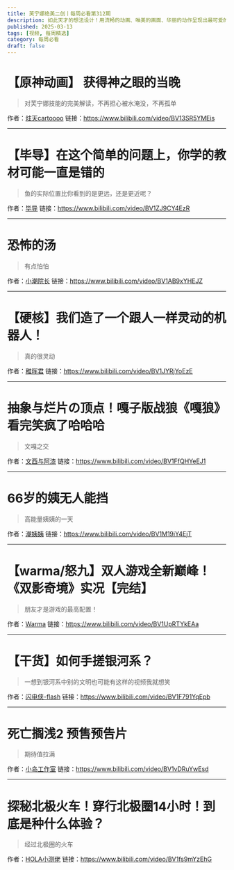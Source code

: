 ```yaml
---
title: 芙宁娜绝美二创丨每周必看第312期
description: 如此天才的想法设计！用流畅的动画、唯美的画面、华丽的动作呈现出最可爱的芙宁娜>>
published: 2025-03-13
tags: [视频, 每周精选]
category: 每周必看
draft: false
---
```


# 【原神动画】 获得神之眼的当晚
> 对芙宁娜技能的完美解读，不再担心被水淹没，不再孤单

作者：[炷天cartoooo](https://space.bilibili.com/8037081)
链接：https://www.bilibili.com/video/BV13SR5YMEis

---

# 【毕导】在这个简单的问题上，你学的教材可能一直是错的
> 鱼的实际位置比你看到的是更远，还是更近呢？

作者：[毕导](https://space.bilibili.com/254463269)
链接：https://www.bilibili.com/video/BV1ZJ9CY4EzR

---

# 恐怖的汤
> 有点怕怕

作者：[小潮院长](https://space.bilibili.com/5970160)
链接：https://www.bilibili.com/video/BV1AB9xYHEJZ

---

# 【硬核】我们造了一个跟人一样灵动的机器人！
> 真的很灵动

作者：[稚晖君](https://space.bilibili.com/20259914)
链接：https://www.bilibili.com/video/BV1JYRjYoEzE

---

# 抽象与烂片の顶点！嘎子版战狼《嘎狼》看完笑疯了哈哈哈
> 文嘎之交

作者：[文西与阿漆](https://space.bilibili.com/94281836)
链接：https://www.bilibili.com/video/BV1FfQHYeEJ1

---

# 66岁的姨无人能挡
> 高能量姨姨的一天

作者：[潮姨姨](https://space.bilibili.com/3546825130773424)
链接：https://www.bilibili.com/video/BV1M19iY4EjT

---

# 【warma/怒九】双人游戏全新巅峰！《双影奇境》实况【完结】
> 朋友才是游戏的最高配置！

作者：[Warma](https://space.bilibili.com/53456)
链接：https://www.bilibili.com/video/BV1UpRTYkEAa

---

# 【干货】如何手搓银河系？
> 一想到银河系中别的文明也可能有这样的视频我就想笑

作者：[闪电侠-flash](https://space.bilibili.com/482213447)
链接：https://www.bilibili.com/video/BV1F791YqEpb

---

# 死亡搁浅2 预售预告片
> 期待值拉满

作者：[小岛工作室](https://space.bilibili.com/1547601133)
链接：https://www.bilibili.com/video/BV1vDRuYwEsd

---

# 探秘北极火车！穿行北极圈14小时！到底是种什么体验？
> 经过北极圈的火车

作者：[HOLA小测佬](https://space.bilibili.com/406636263)
链接：https://www.bilibili.com/video/BV1fs9mYzEhG

